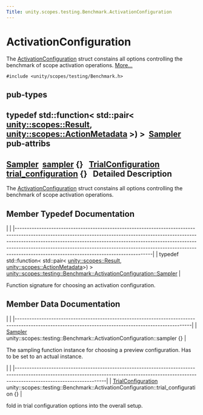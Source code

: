 ```yaml
---
Title: unity.scopes.testing.Benchmark.ActivationConfiguration
---
```

        
ActivationConfiguration
=======================

The <a href="index.html" title="The ActivationConfiguration struct constains all options controlling the benchmark of scope activatio...">ActivationConfiguration</a> struct constains all options controlling the benchmark of scope activation operations. [More...](#details)

`#include <unity/scopes/testing/Benchmark.h>`

pub-types
-----------------------------------------

typedef std::function&lt; std::pair&lt; <a href="unity.scopes.Result.md">unity::scopes::Result</a>, <a href="unity.scopes.ActionMetadata.md">unity::scopes::ActionMetadata</a> &gt;) &gt; 
<a href="#ad9b338829ebd254c9beccfb866e2a7e4">Sampler</a>
 
pub-attribs
------------------------------------------------

<a href="#ad9b338829ebd254c9beccfb866e2a7e4">Sampler</a> 
<a href="#a364c411f10d9f217b01f55f7167e89cd">sampler</a> {}
 
<a href="unity.scopes.testing.Benchmark.TrialConfiguration.md">TrialConfiguration</a> 
<a href="#a1f65dd91e904c04041e47507389a44bb">trial_configuration</a> {}
 
<span id="details"></span>
Detailed Description
--------------------

The <a href="index.html" title="The ActivationConfiguration struct constains all options controlling the benchmark of scope activatio...">ActivationConfiguration</a> struct constains all options controlling the benchmark of scope activation operations.

Member Typedef Documentation
----------------------------

<span id="ad9b338829ebd254c9beccfb866e2a7e4" class="anchor"></span>
|                                                                                                                                                                                                                                                                                                                                                                                |
|--------------------------------------------------------------------------------------------------------------------------------------------------------------------------------------------------------------------------------------------------------------------------------------------------------------------------------------------------------------------------------|
| typedef std::function&lt; std::pair&lt; <a href="unity.scopes.Result.md">unity::scopes::Result</a>, <a href="unity.scopes.ActionMetadata.md">unity::scopes::ActionMetadata</a>&gt;) &gt; <a href="#ad9b338829ebd254c9beccfb866e2a7e4">unity::scopes::testing::Benchmark::ActivationConfiguration::Sampler</a> |

Function signature for choosing an activation configuration.

Member Data Documentation
-------------------------

<span id="a364c411f10d9f217b01f55f7167e89cd" class="anchor"></span>
|                                                                                                                                                      |
|------------------------------------------------------------------------------------------------------------------------------------------------------|
| <a href="#ad9b338829ebd254c9beccfb866e2a7e4">Sampler</a> unity::scopes::testing::Benchmark::ActivationConfiguration::sampler {} |

The sampling function instance for choosing a preview configuration. Has to be set to an actual instance.

<span id="a1f65dd91e904c04041e47507389a44bb" class="anchor"></span>
|                                                                                                                                                                                                 |
|-------------------------------------------------------------------------------------------------------------------------------------------------------------------------------------------------|
| <a href="unity.scopes.testing.Benchmark.TrialConfiguration.md">TrialConfiguration</a> unity::scopes::testing::Benchmark::ActivationConfiguration::trial\_configuration {} |

fold in trial configuration options into the overall setup.

